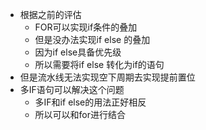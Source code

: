 * 根据之前的评估
	* FOR可以实现if条件的叠加
	* 但是没办法实现if else 的叠加
	* 因为if else具备优先级
	* 所以需要将if else 转化为if的语句
* 但是流水线无法实现空下周期去实现提前置位
* 多IF语句可以解决这个问题
	* 多IF和if else的用法正好相反
	* 所以可以和for进行结合